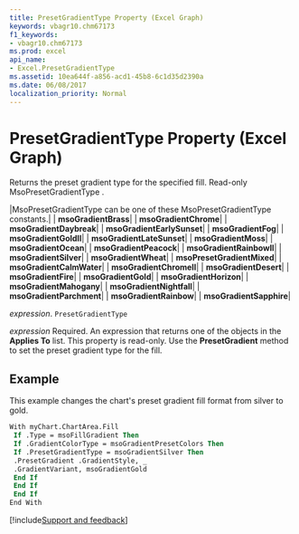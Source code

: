 ```yaml
---
title: PresetGradientType Property (Excel Graph)
keywords: vbagr10.chm67173
f1_keywords:
- vbagr10.chm67173
ms.prod: excel
api_name:
- Excel.PresetGradientType
ms.assetid: 10ea644f-a856-acd1-45b8-6c1d35d2390a
ms.date: 06/08/2017
localization_priority: Normal
---
```



# PresetGradientType Property (Excel Graph)

Returns the preset gradient type for the specified fill. Read-only MsoPresetGradientType .



|MsoPresetGradientType can be one of these MsoPresetGradientType constants.|
| **msoGradientBrass**|
| **msoGradientChrome**|
| **msoGradientDaybreak**|
| **msoGradientEarlySunset**|
| **msoGradientFog**|
| **msoGradientGoldII**|
| **msoGradientLateSunset**|
| **msoGradientMoss**|
| **msoGradientOcean**|
| **msoGradientPeacock**|
| **msoGradientRainbowII**|
| **msoGradientSilver**|
| **msoGradientWheat**|
| **msoPresetGradientMixed**|
| **msoGradientCalmWater**|
| **msoGradientChromeII**|
| **msoGradientDesert**|
| **msoGradientFire**|
| **msoGradientGold**|
| **msoGradientHorizon**|
| **msoGradientMahogany**|
| **msoGradientNightfall**|
| **msoGradientParchment**|
| **msoGradientRainbow**|
| **msoGradientSapphire**|

_expression_. `PresetGradientType`

 _expression_ Required. An expression that returns one of the objects in the **Applies To** list.
This property is read-only. Use the  **PresetGradient** method to set the preset gradient type for the fill.

## Example

This example changes the chart's preset gradient fill format from silver to gold.


```vb
With myChart.ChartArea.Fill 
 If .Type = msoFillGradient Then 
 If .GradientColorType = msoGradientPresetColors Then 
 If .PresetGradientType = msoGradientSilver Then 
 .PresetGradient .GradientStyle, _ 
 .GradientVariant, msoGradientGold 
 End If 
 End If 
 End If 
End With
```

[!include[Support and feedback](~/includes/feedback-boilerplate.md)]